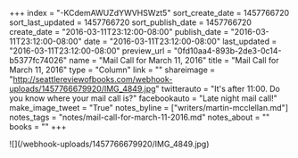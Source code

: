 +++
index = "-KCdemAWUZdYWVHSWzt5"
sort_create_date = 1457766720
sort_last_updated = 1457766720
sort_publish_date = 1457766720
create_date = "2016-03-11T23:12:00-08:00"
publish_date = "2016-03-11T23:12:00-08:00"
date = "2016-03-11T23:12:00-08:00"
last_updated = "2016-03-11T23:12:00-08:00"
preview_url = "0fd10aa4-893b-2de3-0c14-b5377fc74026"
name = "Mail Call for March 11, 2016"
title = "Mail Call for March 11, 2016"
type = "Column"
link = ""
shareimage = "http://seattlereviewofbooks.com/webhook-uploads/1457766679920/IMG_4849.jpg"
twitterauto = "It's after 11:00. Do you know where your mail call is?"
facebookauto = "Late night mail call!"
make_image_tweet = "True"
notes_byline = ["writers/martin-mcclellan.md"]
notes_tags = "notes/mail-call-for-march-11-2016.md"
notes_about = ""
books = ""
+++
<p class="image">![](/webhook-uploads/1457766679920/IMG_4849.jpg)</p>